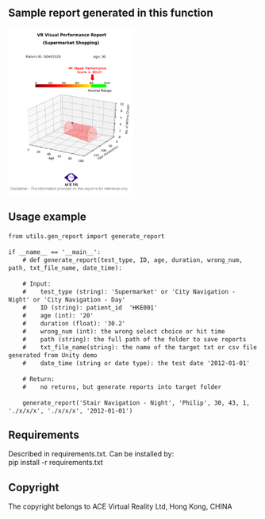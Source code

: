 ## Sample report generated in this function

<img src="report_example.png" width="50%">



## Usage example 

    from utils.gen_report import generate_report

    if __name__ == '__main__':
        # def generate_report(test_type, ID, age, duration, wrong_num, path, txt_file_name, date_time):
        
        # Input:
        #    test_type (string): 'Supermarket' or 'City Navigation - Night' or 'City Navigation - Day'
        #    ID (string): patient_id  'HKE001'
        #    age (int): '20'
        #    duration (float): '30.2'
        #    wrong_num (int): the wrong select choice or hit time 
        #    path (string): the full path of the folder to save reports 
        #    txt_file_name(string): the name of the target txt or csv file generated from Unity demo
        #    date_time (string or date type): the test date '2012-01-01'
            
        # Return:
        #    no returns, but generate reports into target folder

        generate_report('Stair Navigation - Night', 'Philip', 30, 43, 1, './x/x/x', './x/x/x', '2012-01-01')

## Requirements
Described in requirements.txt. Can be installed by:  
    pip install -r requirements.txt

## Copyright
The copyright belongs to ACE Virtual Reality Ltd, Hong Kong, CHINA
